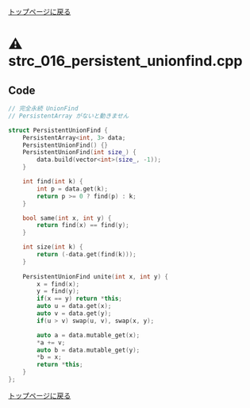 <!-- Mathjax Support -->
<script type="text/javascript" async
  src="https://cdn.mathjax.org/mathjax/latest/MathJax.js?config=TeX-MML-AM_CHTML">
</script>
<script src="https://cdnjs.cloudflare.com/ajax/libs/jquery/3.4.1/jquery.min.js"></script>
<link rel="stylesheet" href="../css/copy-button.css" />
<script src="../js/balloons.js"></script>
<script src="../js/copy-button.js"></script>



[トップページに戻る](../index.html)

# :warning: strc\_016\_persistent\_unionfind.cpp

## Code

```cpp
// 完全永続 UnionFind
// PersistentArray がないと動きません

struct PersistentUnionFind {
    PersistentArray<int, 3> data;
    PersistentUnionFind() {}
    PersistentUnionFind(int size_) {
        data.build(vector<int>(size_, -1));
    }

    int find(int k) {
        int p = data.get(k);
        return p >= 0 ? find(p) : k;
    }

    bool same(int x, int y) {
        return find(x) == find(y);
    }

    int size(int k) {
        return (-data.get(find(k)));
    }
    
    PersistentUnionFind unite(int x, int y) {
        x = find(x);
        y = find(y);
        if(x == y) return *this;
        auto u = data.get(x);
        auto v = data.get(y);
        if(u > v) swap(u, v), swap(x, y);

        auto a = data.mutable_get(x);
        *a += v;
        auto b = data.mutable_get(y);
        *b = x;
        return *this;
    }
};
```

[トップページに戻る](../index.html)
